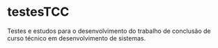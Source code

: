 # testesTCC
Testes e estudos para o desenvolvimento do trabalho de conclusão de curso técnico em desenvolvimento de sistemas.
